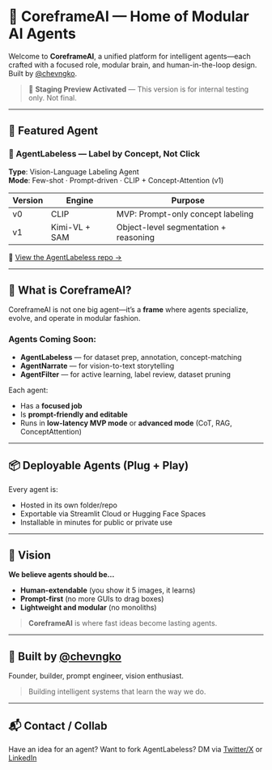 # 🧠 CoreframeAI — Home of Modular AI Agents

Welcome to **CoreframeAI**, a unified platform for intelligent agents—each crafted with a focused role, modular brain, and human-in-the-loop design. Built by [@chevngko](https://linktr.ee/chevngko).

> 🚧 **Staging Preview Activated** — This version is for internal testing only. Not final.

---

## 🚀 Featured Agent

### 🎯 AgentLabeless — Label by Concept, Not Click
**Type**: Vision-Language Labeling Agent  
**Mode**: Few-shot · Prompt-driven · CLIP + Concept-Attention (v1)  

| Version | Engine | Purpose |
|---------|--------|---------|
| v0 | CLIP | MVP: Prompt-only concept labeling |
| v1 | Kimi-VL + SAM | Object-level segmentation + reasoning |

🔗 [View the AgentLabeless repo →](https://github.com/PaulrydrickPuri/agentlabeless)

---

## 🧹 What is CoreframeAI?
CoreframeAI is not one big agent—it’s a **frame** where agents specialize, evolve, and operate in modular fashion.

### Agents Coming Soon:
- **AgentLabeless** — for dataset prep, annotation, concept-matching
- **AgentNarrate** — for vision-to-text storytelling
- **AgentFilter** — for active learning, label review, dataset pruning

Each agent:
- Has a **focused job**
- Is **prompt-friendly and editable**
- Runs in **low-latency MVP mode** or **advanced mode** (CoT, RAG, ConceptAttention)

---

## 📦 Deployable Agents (Plug + Play)
Every agent is:
- Hosted in its own folder/repo
- Exportable via Streamlit Cloud or Hugging Face Spaces
- Installable in minutes for public or private use

---

## 🌱 Vision
**We believe agents should be…**
- **Human-extendable** (you show it 5 images, it learns)
- **Prompt-first** (no more GUIs to drag boxes)
- **Lightweight and modular** (no monoliths)

> **CoreframeAI** is where fast ideas become lasting agents.

---

## 🧠 Built by [@chevngko](https://linktr.ee/chevngko)
Founder, builder, prompt engineer, vision enthusiast. 
> Building intelligent systems that learn the way we do.

---

## 📬 Contact / Collab
Have an idea for an agent? Want to fork AgentLabeless?
DM via [Twitter/X](https://twitter.com/chevngko) or [LinkedIn](https://www.linkedin.com/in/chevngko)
